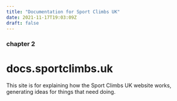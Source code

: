 ```yaml
---
title: "Documentation for Sport Climbs UK"
date: 2021-11-17T19:03:09Z
draft: false
---
```


### chapter 2

# docs.sportclimbs.uk

This site is for explaining how the Sport Climbs UK website works, generating ideas for things that need doing.
